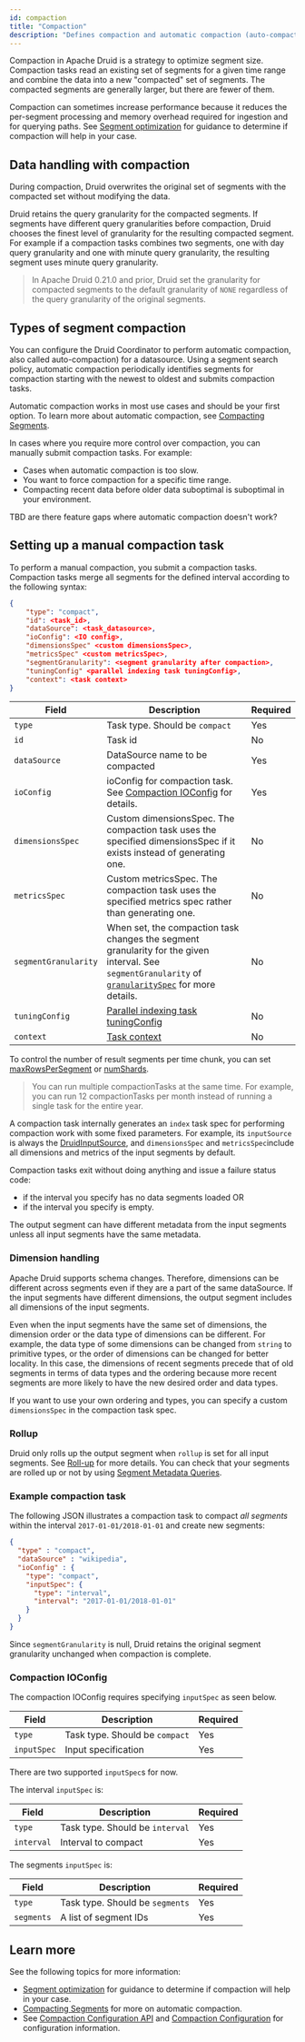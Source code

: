 ```yaml
---
id: compaction
title: "Compaction"
description: "Defines compaction and automatic compaction (auto-compaction or autocompaction) as a strategy for segment optimization. Use cases for compaction. Describes compaction task configuration."
---
```


<!--
  ~ Licensed to the Apache Software Foundation (ASF) under one
  ~ or more contributor license agreements.  See the NOTICE file
  ~ distributed with this work for additional information
  ~ regarding copyright ownership.  The ASF licenses this file
  ~ to you under the Apache License, Version 2.0 (the
  ~ "License"); you may not use this file except in compliance
  ~ with the License.  You may obtain a copy of the License at
  ~
  ~   http://www.apache.org/licenses/LICENSE-2.0
  ~
  ~ Unless required by applicable law or agreed to in writing,
  ~ software distributed under the License is distributed on an
  ~ "AS IS" BASIS, WITHOUT WARRANTIES OR CONDITIONS OF ANY
  ~ KIND, either express or implied.  See the License for the
  ~ specific language governing permissions and limitations
  ~ under the License.
  -->

Compaction in Apache Druid is a strategy to optimize segment size. Compaction tasks read an existing set of segments for a given time range and combine the data into a new "compacted" set of segments. The compacted segments are generally larger, but there are fewer of them.

Compaction can sometimes increase performance because it reduces the per-segment processing and memory overhead required for ingestion and for querying paths. See [Segment optimization](../operations/segment-optimization.md) for guidance to determine if compaction will help in your case.

## Data handling with compaction
During compaction, Druid overwrites the original set of segments with the compacted set without modifying the data.

Druid retains the query granularity for the compacted segments. If segments have different query granularities before compaction, Druid chooses the finest level of granularity for the resulting compacted segment. For example if a compaction tasks combines two segments, one with day query granularity and one with minute query granularity, the resulting segment uses minute query granularity.

> In Apache Druid 0.21.0 and prior, Druid set the granularity for compacted segments to the default granularity of `NONE` regardless of the query granularity of the original segments.

## Types of segment compaction
You can configure the Druid Coordinator to perform automatic compaction, also called auto-compaction) for a datasource. Using a segment search policy, automatic compaction periodically identifies segments for compaction starting with the newest to oldest and submits compaction tasks. 

Automatic compaction works in most use cases and should be your first option. To learn more about automatic compaction, see [Compacting Segments](../design/coordinator.md#compacting-segments).

In cases where you require more control over compaction, you can manually submit compaction tasks. For example:
- Cases when automatic compaction is too slow.
- You want to force compaction for a specific time range.
- Compacting recent data before older data suboptimal is suboptimal in your environment.

TBD are there feature gaps where automatic compaction doesn't work?

## Setting up a manual compaction task

To perform a manual compaction, you submit a compaction tasks. Compaction tasks merge all segments for the defined interval according to the following syntax:

```json
{
    "type": "compact",
    "id": <task_id>,
    "dataSource": <task_datasource>,
    "ioConfig": <IO config>,
    "dimensionsSpec" <custom dimensionsSpec>,
    "metricsSpec" <custom metricsSpec>,
    "segmentGranularity": <segment granularity after compaction>,
    "tuningConfig" <parallel indexing task tuningConfig>,
    "context": <task context>
}
```

|Field|Description|Required|
|-----|-----------|--------|
|`type`|Task type. Should be `compact`|Yes|
|`id`|Task id|No|
|`dataSource`|DataSource name to be compacted|Yes|
|`ioConfig`|ioConfig for compaction task. See [Compaction IOConfig](#compaction-ioconfig) for details.|Yes|
|`dimensionsSpec`|Custom dimensionsSpec. The compaction task uses the specified dimensionsSpec if it exists instead of generating one.|No|
|`metricsSpec`|Custom metricsSpec. The compaction task uses the specified metrics spec rather than generating one.|No|
|`segmentGranularity`|When set, the compaction task changes the segment granularity for the given interval. See `segmentGranularity` of [`granularitySpec`](index.md#granularityspec) for more details.|No|
|`tuningConfig`|[Parallel indexing task tuningConfig](../ingestion/native-batch.md#tuningconfig)|No|
|`context`|[Task context](../ingestion/tasks.md#context)|No|

To control the number of result segments per time chunk, you can set [maxRowsPerSegment](../configuration/index.md#compaction-dynamic-configuration) or [numShards](../ingestion/native-batch.md#tuningconfig).

> You can run multiple compactionTasks at the same time. For example, you can run 12 compactionTasks per month instead of running a single task for the entire year.

A compaction task internally generates an `index` task spec for performing compaction work with some fixed parameters. For example, its `inputSource` is always the [DruidInputSource](native-batch.md#druid-input-source), and `dimensionsSpec` and `metricsSpec`include all dimensions and metrics of the input segments by default.

Compaction tasks exit without doing anything and issue a failure status code:
- if the interval you specify has no data segments loaded
OR
- if the interval you specify is empty.

The output segment can have different metadata from the input segments unless all input segments have the same metadata.

### Dimension handling
Apache Druid supports schema changes. Therefore, dimensions can be different across segments even if they are a part of the same dataSource. If the input segments have different dimensions, the output segment includes all dimensions of the input segments.

Even when the input segments have the same set of dimensions, the dimension order or the data type of dimensions can be different. For example, the data type of some dimensions can be changed from `string` to primitive types, or the order of dimensions can be changed for better locality. In this case, the dimensions of recent segments precede that of old segments in terms of data types and the ordering because more recent segments are more likely to have the new desired order and data types.

If you want to use your own ordering and types, you can specify a custom `dimensionsSpec` in the compaction task spec.

### Rollup
Druid only rolls up the output segment when `rollup` is set for all input segments.
See [Roll-up](../ingestion/index.md#rollup) for more details.
You can check that your segments are rolled up or not by using [Segment Metadata Queries](../querying/segmentmetadataquery.md#analysistypes).

### Example compaction task
The following JSON illustrates a compaction task to compact _all segments_ within the interval `2017-01-01/2018-01-01` and create new segments:

```json
{
  "type" : "compact",
  "dataSource" : "wikipedia",
  "ioConfig" : {
    "type": "compact",
    "inputSpec": {
      "type": "interval",
      "interval": "2017-01-01/2018-01-01"
    }
  }
}
```

Since `segmentGranularity` is null, Druid retains the original segment granularity unchanged when compaction is complete.

### Compaction IOConfig

The compaction IOConfig requires specifying `inputSpec` as seen below.

|Field|Description|Required|
|-----|-----------|--------|
|`type`|Task type. Should be `compact`|Yes|
|`inputSpec`|Input specification|Yes|

There are two supported `inputSpec`s for now.

The interval `inputSpec` is:

|Field|Description|Required|
|-----|-----------|--------|
|`type`|Task type. Should be `interval`|Yes|
|`interval`|Interval to compact|Yes|

The segments `inputSpec` is:

|Field|Description|Required|
|-----|-----------|--------|
|`type`|Task type. Should be `segments`|Yes|
|`segments`|A list of segment IDs|Yes|

## Learn more
See the following topics for more information:
- [Segment optimization](../operations/segment-optimization.md) for guidance to determine if compaction will help in your case.
- [Compacting Segments](../design/coordinator.md#compacting-segments) for more on automatic compaction.
- See [Compaction Configuration API](../operations/api-reference.md#compaction-configuration)
and [Compaction Configuration](../configuration/index.md#compaction-dynamic-configuration) for configuration information.
